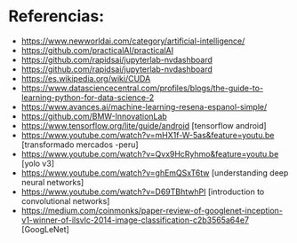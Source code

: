 # Referencias:
* https://www.newworldai.com/category/artificial-intelligence/
* https://github.com/practicalAI/practicalAI
* https://github.com/rapidsai/jupyterlab-nvdashboard
* https://github.com/rapidsai/jupyterlab-nvdashboard
* https://es.wikipedia.org/wiki/CUDA
* https://www.datasciencecentral.com/profiles/blogs/the-guide-to-learning-python-for-data-science-2
* https://www.avances.ai/machine-learning-resena-espanol-simple/
* https://github.com/BMW-InnovationLab
* https://www.tensorflow.org/lite/guide/android [tensorflow android]
* https://www.youtube.com/watch?v=mHX1f-W-5as&feature=youtu.be [transformado mercados -peru]
* https://www.youtube.com/watch?v=Qvx9HcRyhmo&feature=youtu.be [yolo v3]
* https://www.youtube.com/watch?v=ghEmQSxT6tw [understanding deep neural networks]
* https://www.youtube.com/watch?v=D69TBhtwhPI [introduction to convolutional networks]
* https://medium.com/coinmonks/paper-review-of-googlenet-inception-v1-winner-of-ilsvlc-2014-image-classification-c2b3565a64e7 [GoogLeNet]

